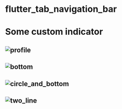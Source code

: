 # flutter_tab_navigation_bar

# Some custom indicator
## ![profile](https://github.com/Mohiuddin655-PRO/flutter_tab_navigation_bar/assets/71176567/ab34dfcd-a24f-400b-86a2-6141eaebb0c7)
## ![bottom](https://github.com/Mohiuddin655-PRO/flutter_tab_navigation_bar/assets/71176567/7cb498f3-da64-4085-a6dc-ac61af07461b)
## ![circle_and_bottom](https://github.com/Mohiuddin655-PRO/flutter_tab_navigation_bar/assets/71176567/307abf6a-f915-499d-8b44-61f8413361b8)
## ![two_line](https://github.com/Mohiuddin655-PRO/flutter_tab_navigation_bar/assets/71176567/473b89af-7564-4ffa-b9ad-83a42a8a8d7b)

